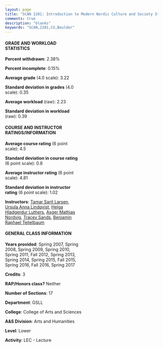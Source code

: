 ```yaml
---
layout: page
title: "SCAN 2201: Introduction to Modern Nordic Culture and Society Statistics"
comments: true
description: "blanks"
keywords: "SCAN,2201,CU,Boulder"
---
```

<head>
<script src="https://ajax.googleapis.com/ajax/libs/jquery/2.1.3/jquery.min.js"></script>
<script src="https://dl.dropboxusercontent.com/s/pc42nxpaw1ea4o9/highcharts.js?dl=0"></script>
<!-- <script src="../assets/js/highcharts.js"></script> -->
<style type="text/css">@font-face {
	font-family: "Bebas Neue";
	src: url(https://www.filehosting.org/file/details/544349/BebasNeue Regular.otf) format("opentype");
	}
	h1.Bebas { 
		font-family: "Bebas Neue", Verdana, Tahoma;
	}
</style>
</head>
<body>
	<div id="container" style="float: right; width: 45%; height: 88%; margin-left: 2.5%; margin-right: 2.5%;"></div>
	<script language="JavaScript">
		$(document).ready(function() {
		var chart = {type: 'column'};
		var title = {text: 'Grade Distribution'};
		var xAxis = {categories: ['A','B','C','D','F'],crosshair: true};
		var yAxis = {min: 0,title: {text: 'Percentage'}};
		var tooltip = {headerFormat: '<center><b><span style="font-size:20px">{point.key}</span></b></center>',
		               pointFormat: '<td style="padding:0"><b>{point.y:.1f}%</b></td>',
		               footerFormat: '</table>',shared: true,useHTML: true};
		var plotOptions = {column: {pointPadding: 0.0,borderWidth: 0}};  
		var credits = {enabled: false};var series= [{name: 'Percent',data: [45.62,39.71,10.74,1.26,2.68,]}];
		var json = {};
		json.chart = chart;
		json.title = title;
		json.tooltip = tooltip;
		json.xAxis = xAxis;
		json.yAxis = yAxis;  
		json.series = series;
		json.plotOptions = plotOptions;  
		json.credits = credits;
		$('#container').highcharts(json);
	});
	</script>
</body>
			   
#### GRADE AND WORKLOAD STATISTICS

**Percent withdrawn**: 2.38%

**Percent incomplete**: 0.15%

**Average grade** (4.0 scale): 3.22

**Standard deviation in grades** (4.0 scale): 0.35

**Average workload** (raw): 2.23

**Standard deviation in workload** (raw): 0.39

#### COURSE AND INSTRUCTOR RATINGS/INFORMATION

**Average course rating** (6 point scale): 4.5

**Standard deviation in course rating** (6 point scale): 0.8

**Average instructor rating** (6 point scale): 4.81

**Standard deviation in instructor rating** (6 point scale): 1.02

**Instructors**: <a href='../../instructors/Tamar_Sarit_Larsen'>Tamar Sarit Larsen</a>, <a href='../../instructors/Ursula_Anna_Lindqvist'>Ursula Anna Lindqvist</a>, <a href='../../instructors/Helga_Hladgerdur_Luthers'>Helga Hladgerdur Luthers</a>, <a href='../../instructors/Asger_Mathias_Nordvig'>Asger Mathias Nordvig</a>, <a href='../../instructors/Tracey_Sands'>Tracey Sands</a>, <a href='../../instructors/Benjamin_Raphael_Teitelbaum'>Benjamin Raphael Teitelbaum</a>

#### GENERAL CLASS INFORMATION

**Years provided**: Spring 2007, Spring 2008, Spring 2009, Spring 2010, Spring 2011, Fall 2012, Spring 2013, Spring 2014, Spring 2015, Fall 2015, Spring 2016, Fall 2016, Spring 2017

**Credits**: 3

**RAP/Honors class?** Neither

**Number of Sections**: 17

**Department**: GSLL

**College**: College of Arts and Sciences

**A&S Division**: Arts and Humanities

**Level**: Lower

**Activity**: LEC - Lecture
